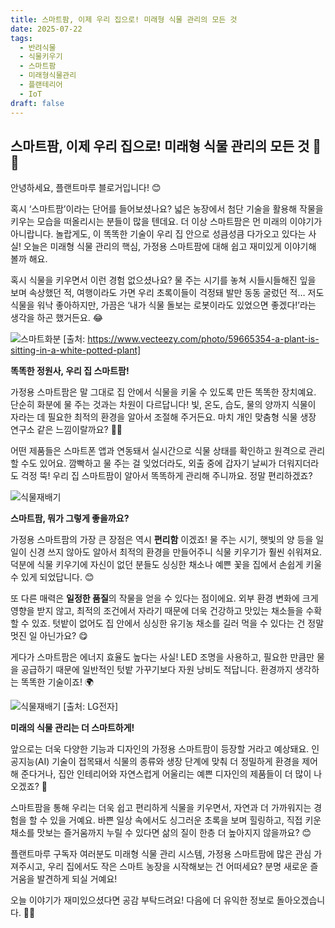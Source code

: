 ```yaml
---
title: 스마트팜, 이제 우리 집으로! 미래형 식물 관리의 모든 것
date: 2025-07-22
tags:
  - 반려식물
  - 식물키우기
  - 스마트팜
  - 미래형식물관리
  - 플랜테리어
  - IoT
draft: false
---
```


## 스마트팜, 이제 우리 집으로! 미래형 식물 관리의 모든 것 🏡🌿

안녕하세요, 플랜트마루 블로거입니다! 😊

혹시 ‘스마트팜’이라는 단어를 들어보셨나요? 넓은 농장에서 첨단 기술을 활용해 작물을 키우는 모습을 떠올리시는 분들이 많을 텐데요. 더 이상 스마트팜은 먼 미래의 이야기가 아니랍니다. 놀랍게도, 이 똑똑한 기술이 우리 집 안으로 성큼성큼 다가오고 있다는 사실! 오늘은 미래형 식물 관리의 핵심, 가정용 스마트팜에 대해 쉽고 재미있게 이야기해 볼까 해요.

혹시 식물을 키우면서 이런 경험 없으셨나요? 물 주는 시기를 놓쳐 시들시들해진 잎을 보며 속상했던 적, 여행이라도 가면 우리 초록이들이 걱정돼 발만 동동 굴렀던 적… 저도 식물을 워낙 좋아하지만, 가끔은 ‘내가 식물 돌보는 로봇이라도 있었으면 좋겠다!’라는 생각을 하곤 했거든요. 😂

![스마트화분](/images/iot_pot.jpg)
[출처: https://www.vecteezy.com/photo/59665354-a-plant-is-sitting-in-a-white-potted-plant]

**똑똑한 정원사, 우리 집 스마트팜!**

가정용 스마트팜은 말 그대로 집 안에서 식물을 키울 수 있도록 만든 똑똑한 장치예요. 단순히 화분에 물 주는 것과는 차원이 다르답니다! 빛, 온도, 습도, 물의 양까지 식물이 자라는 데 필요한 최적의 환경을 알아서 조절해 주거든요. 마치 개인 맞춤형 식물 생장 연구소 같은 느낌이랄까요? 🔬✨

어떤 제품들은 스마트폰 앱과 연동돼서 실시간으로 식물 상태를 확인하고 원격으로 관리할 수도 있어요. 깜빡하고 물 주는 걸 잊었더라도, 외출 중에 갑자기 날씨가 더워지더라도 걱정 뚝! 우리 집 스마트팜이 알아서 똑똑하게 관리해 주니까요. 정말 편리하겠죠?

![식물재배기](/images/plant_care.png)

**스마트팜, 뭐가 그렇게 좋을까요?**

가정용 스마트팜의 가장 큰 장점은 역시 **편리함** 이겠죠! 물 주는 시기, 햇빛의 양 등을 일일이 신경 쓰지 않아도 알아서 최적의 환경을 만들어주니 식물 키우기가 훨씬 쉬워져요. 덕분에 식물 키우기에 자신이 없던 분들도 싱싱한 채소나 예쁜 꽃을 집에서 손쉽게 키울 수 있게 되었답니다. 😊

또 다른 매력은 **일정한 품질**의 작물을 얻을 수 있다는 점이에요. 외부 환경 변화에 크게 영향을 받지 않고, 최적의 조건에서 자라기 때문에 더욱 건강하고 맛있는 채소들을 수확할 수 있죠. 텃밭이 없어도 집 안에서 싱싱한 유기농 채소를 길러 먹을 수 있다는 건 정말 멋진 일 아닌가요? 😋

게다가 스마트팜은 에너지 효율도 높다는 사실! LED 조명을 사용하고, 필요한 만큼만 물을 공급하기 때문에 일반적인 텃밭 가꾸기보다 자원 낭비도 적답니다. 환경까지 생각하는 똑똑한 기술이죠! 🌍

![식물재배기](https://www.farmstream.co.kr/data/editor/2006/113377ef3dad7a90bc7a84b2ad307f24_1593386470_9059.png)
[출처: LG전자]

**미래의 식물 관리는 더 스마트하게!**

앞으로는 더욱 다양한 기능과 디자인의 가정용 스마트팜이 등장할 거라고 예상돼요. 인공지능(AI) 기술이 접목돼서 식물의 종류와 생장 단계에 맞춰 더 정밀하게 환경을 제어해 준다거나, 집안 인테리어와 자연스럽게 어울리는 예쁜 디자인의 제품들이 더 많이 나오겠죠? 🤩

스마트팜을 통해 우리는 더욱 쉽고 편리하게 식물을 키우면서, 자연과 더 가까워지는 경험을 할 수 있을 거예요. 바쁜 일상 속에서도 싱그러운 초록을 보며 힐링하고, 직접 키운 채소를 맛보는 즐거움까지 누릴 수 있다면 삶의 질이 한층 더 높아지지 않을까요? 😊

플랜트마루 구독자 여러분도 미래형 식물 관리 시스템, 가정용 스마트팜에 많은 관심 가져주시고, 우리 집에서도 작은 스마트 농장을 시작해보는 건 어떠세요? 분명 새로운 즐거움을 발견하게 되실 거예요!

오늘 이야기가 재미있으셨다면 공감 부탁드려요! 다음에 더 유익한 정보로 돌아오겠습니다. 🌱💚
